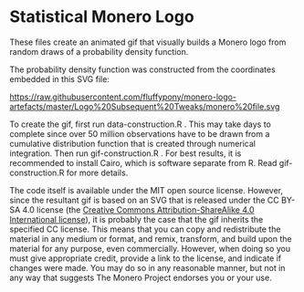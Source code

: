 # Statistical Monero Logo
These files create an animated gif that visually builds a Monero logo from random draws of a probability density function.

The probability density function was constructed from the coordinates embedded in this SVG file:

https://raw.githubusercontent.com/fluffypony/monero-logo-artefacts/master/Logo%20Subsequent%20Tweaks/monero%20file.svg

To create the gif, first run data-construction.R . This may take days to complete since over 50 million observations have to be drawn from a cumulative distribution function that is created through numerical integration. Then run gif-construction.R . For best results, it is recommended to install Cairo, which is software separate from R. Read gif-construction.R for more details.

The code itself is available under the MIT open source license. However, since the resultant gif is based on an SVG that is released under the CC BY-SA 4.0 license (the [Creative Commons Attribution-ShareAlike 4.0 International license](https://creativecommons.org/licenses/by-sa/4.0/)), it is probably the case that the gif inherits the specified CC license. This means that you can copy and redistribute the material in any medium or format, and remix, transform, and build upon the material for any purpose, even commercially. However, when doing so you must give appropriate credit, provide a link to the license, and indicate if changes were made. You may do so in any reasonable manner, but not in any way that suggests The Monero Project endorses you or your use.

